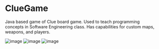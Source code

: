 # ClueGame

Java based game of Clue board game. Used to teach programming concepts in Software Engineering class. Has capabilities for custom maps, weapons, and players.

![image](https://user-images.githubusercontent.com/70927525/233859402-53171ce5-65ce-4499-af94-c40009ff28b6.png)
![image](https://user-images.githubusercontent.com/70927525/233859437-8d20998c-46c8-4ea0-9e65-84314b495399.png)
![image](https://user-images.githubusercontent.com/70927525/233859459-7ec886b0-c3e8-4f84-aac0-8ead752fbfed.png)
